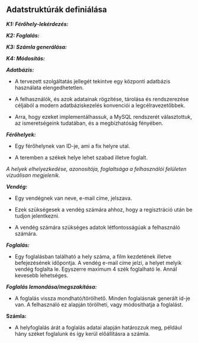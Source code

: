 ## Adatstruktúrák definiálása

***K1: Férőhely-lekérdezés:***


***K2: Foglalás:***


***K3: Számla generálása:***


***K4: Módosítás:***

***Adatbázis:***  
- A tervezett szolgáltatás jellegét tekintve egy központi adatbázis használata elengedhetetlen.

- A felhasználók, és azok adatainak rögzítése, tárolása és rendszerezése céljából a modern adatbáziskezelés konvenciói a legcélravezetőbbek. 

- Arra, hogy ezeket implementálhassuk, a MySQL rendszerét választottuk, az ismeretségeink tudatában, és a megbízhatóság fényében.

***Férőhelyek:***

- Egy férőhelynek van ID-je, ami a fix helyre utal.

- A teremben a székek helye lehet szabad illetve foglalt. 

*A helyek elhelyezkedése, azonosítója, foglaltsága a felhasználói felületen vizuálisan megjelenik.*

***Vendég:***

- Egy vendégnek van neve, e-mail címe, jelszava. 

- Ezek szükségesek a vendég számára ahhoz, hogy a regisztráció után be tudjon jelentkezni.

- A vendég számára szükséges adatok létfontosságúak a felhasználó számára. 

***Foglalás:***

- Egy foglalásban található a hely száma, a film kezdetének illetve befejezésének időpontja. A vendég e-mail címe jelzi, a helyet melyik vendég foglalta le. Egyszerre maximum 4 szék foglalható le. Annál kevesebb lehetséges.

***Foglalás lemondása/megszakítása:***

- A foglalás vissza mondható/törölhető. Minden foglalásnak generált id-je van. A felhasználó ez alapján törölheti, vagy módosíthatja a foglalást.

**Számla:**

- A helyfoglalás árát a foglalás adatai alapján határozzuk meg, például hány széket foglalunk és így kerül előállításra a számla.

